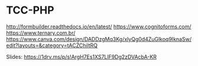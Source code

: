 # TCC-PHP

http://formbuilder.readthedocs.io/en/latest/
https://www.cognitoforms.com/
https://www.ternary.com.br/
https://www.canva.com/design/DADDzgMq3Kg/xlyQg0d4ZuGlkoq9IknaSw/edit?layouts=&category=tACZChiltRQ


Slides: https://1drv.ms/p/s!ArgH7Es1XS7LlF9Dg2zDVAcbA-KR

